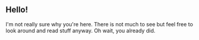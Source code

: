## Hello!

I'm not really sure why you're here. There is not much to see but feel free to look around and read stuff anyway. Oh wait, you already did.
